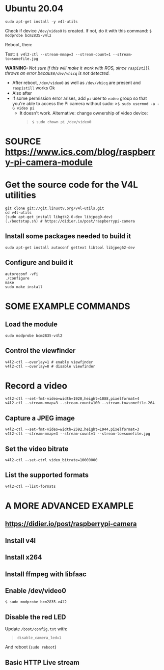 # Ubuntu 20.04
`sudo apt-get install -y v4l-utils`

Check if device `/dev/video0` is created. If not, do it with this command:
`$ modprobe bcm2835-v4l2`

Reboot, then:

Test: `$ v4l2-ctl --stream-mmap=3 --stream-count=1 --stream-to=somefile.jpg`

**WARNING:** *Not sure if this will make it work with ROS, since `raspistill` throws an error because`/dev/vhicq` is not detected.*
  - After reboot, `/dev/video0` as well as `/dev/vhicq` are present and `raspistill` works Ok
  - Also after 
  - If some permission error arises, add `pi` user to `video` group so that you're able to access the Pi camera without sudo:
        >`$ sudo usermod -a -G video pi`
     - It doesn't work. Alternative: change ownership of video device:
        >`$ sudo chown pi /dev/video0`

# SOURCE https://www.ics.com/blog/raspberry-pi-camera-module
# Get the source code for the V4L utilities
    git clone git://git.linuxtv.org/v4l-utils.git
    cd v4l-utils
    (sudo apt-get install libgtk2.0-dev libjpeg9-dev)
    (./bootstap.sh) # https://didier.io/post/raspberrypi-camera
    

## Install some packages needed to build it
    sudo apt-get install autoconf gettext libtool libjpeg62-dev

## Configure and build it
    
    autoreconf -vfi
    ./configure
    make
    sudo make install


# SOME EXAMPLE COMMANDS
## Load the module
    sudo modprobe bcm2835-v4l2

## Control the viewfinder
    v4l2-ctl --overlay=1 # enable viewfinder
    v4l2-ctl --overlay=0 # disable viewfinder

# Record a video
    v4l2-ctl --set-fmt-video=width=1920,height=1088,pixelformat=4
    v4l2-ctl --stream-mmap=3 --stream-count=100 --stream-to=somefile.264

## Capture a JPEG image
    v4l2-ctl --set-fmt-video=width=2592,height=1944,pixelformat=3
    v4l2-ctl --stream-mmap=3 --stream-count=1 --stream-to=somefile.jpg

## Set the video bitrate
    v4l2-ctl --set-ctrl video_bitrate=10000000

## List the supported formats
    v4l2-ctl --list-formats

# A MORE ADVANCED EXAMPLE
## https://didier.io/post/raspberrypi-camera

## Install v4l

## Install x264

## Install ffmpeg with libfaac

## Enable /dev/video0
`$ sudo modprobe bcm2835-v4l2`

## Disable the red LED
Update `/boot/config.txt` with:
>`disable_camera_led=1`

And reboot (`sudo reboot`)

## Basic HTTP Live stream